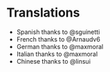 # Translations

  * Spanish thanks to @sguinetti
  * French thanks to @Arnaudv6
  * German thanks to @maxmoral
  * Italian thanks to @maxmoral
  * Chinese thanks to @linsui
